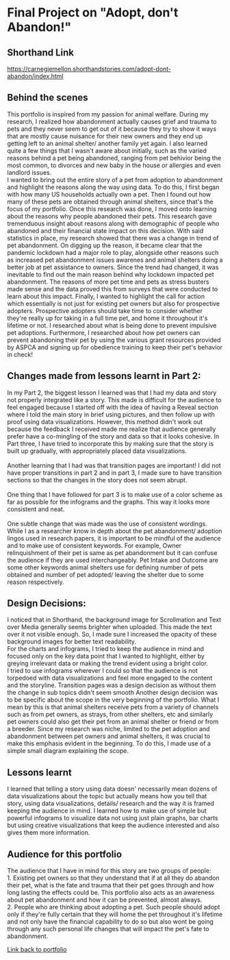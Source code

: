 # Final Project on "Adopt, don't Abandon!"

## Shorthand Link
https://carnegiemellon.shorthandstories.com/adopt-dont-abandon/index.html

## Behind the scenes
This portfolio is inspired from my passion for animal welfare. During my research, I realized how abandonment actually causes grief and trauma to pets and they never seem to get out of it because they try to show it ways that are mostly cause nuisance for their new owners and they end up getting left to an animal shelter/ another family yet again. I also learned quite a few things that I wasn't aware about initially, such as the varied reasons behind a pet being abandoned, ranging from pet behivior being the most common, to divorces and new baby in the house or allergies and even landlord issues. <br/>
I wanted to bring out the entire story of a pet from adoption to abandonment and highlight the reasons along the way using data. To do this, I first began with how many US households actually own a pet. Then I found out how many of these pets are obtained through animal shelters, since that's the focus of my portfolio. Once this research was done, I moved onto learning about the reasons why people abandoned their pets. This research gave tremenduous insight about reasons along with demographic of people who abandoned and their financial state impact on this decision. With said statistics in place, my research showed that there was a change in trend of pet abandonment. On digging up the reason, it became clear that the pandemic lockdown had a major role to play, alongside other reasons such as increased pet abandonment issues awarenes and animal shelters doing a better job at pet assistance to owners. Since the trend had changed, it was inevitable to find out the main reason behind why lockdown impacted pet abandonment. The reasons of more pet time and pets as stress busters made sense and the data proved this from surveys that were conducted to learn about this impact. Finally, I wanted to highlight the call for action which essentially is not just for existing pet owners but also for prospective adopters. Prospective adopters should take time to consider whether they're really up for taking in a full time pet, and home it throughout it's lifetime or not. I researched about what is being done to prevent impulsive pet adoptions. Furthermore, I researched about how pet owners can prevent abandoning their pet by using the various grant resources provided by ASPCA and signing up for obedience training to keep their pet's behavior in check!<br/>

## Changes made from lessons learnt in Part 2:
In my Part 2, the biggest lesson I learned was that I had my data and story not properly integrated like a story. This made is difficult for the audience to feel engaged because I started off with the idea of having a Reveal section where I told the main story in brief using pictures, and then follow up with proof using data visualizations. However, this method didn't work out because the feedback I received made me realize that audience generally prefer have a co-mingling of the story and data so that it looks cohesive. In Part three, I have tried to incorporate this by making sure that the story is built up gradually, with appropriately placed data visualizations. <br/> <br/>
Another learning that I had was that transition pages are important! I did not have proper transitions in part 2 and in part 3, I made sure to have transition sections so that the changes in the story does not seem abrupt. <br/> <br/>
One thing that I have followed for part 3 is to make use of a color scheme as far as possible for the infograms and the graphs. This way it looks more consistent and neat. <br/> <br/>
One subtle change that was made was the use of consistent wordings. While I as a researcher know in depth about the pet abandonment/ adoption lingos used in research papers, it is important to be mindful of the audience and to make use of consistent keywords. For example, Owner relinquishment of their pet is same as pet abandonment but it can confuse the audience if they are used interchangeably. Pet Intake and Outcome are some other keywords animal shelters use for defining number of pets obtained and number of pet adopted/ leaving the shelter due to some reason respectively. <br/>

## Design Decisions:
I noticed that in Shorthand, the background image for Scrollmation and Text over Media generally seems brighter when uploaded. This made the text over it not visible enough. So, I made sure I increased the opacity of these background images for better text readability. <br/>
For the charts and infograms, I tried to keep the audience in mind and focused only on the key data point that I wanted to highlight, either by greying irrelevant data or making the trend evident using a bright color. <br/>
I tried to use infograms wherever I could so that the audience is not torpedoed with data visualizations and feel more engaged to the content and the storyline. 
Transition pages was a design decision as without them the change in sub topics didn't seem smooth
Another design decision was to be specific about the scope in the very beginning of the portfolio. What I mean by this is that animal shelters receive pets from a variety of channels such as from pet owners, as strays, from other shelters, etc and similarly pet owners could also get their pet from an animal shelter or friend or from a breeder. Since my research was niche, limited to the pet adoption and abandonment between pet owners and animal shelters, it was crucial to make this emphasis evident in the beginning. To do this, I made use of a simple small diagram explaining the scope. <br/>

## Lessons learnt
I learned that telling a story using data doesn' necessarily mean dozens of data visualizations about the topic but actually means how you tell that story, using data visualizations, details/ research and the way it is framed keeping the audience in mind. 
I learned how to make use of simple but powerful infograms to visualize data not using just plain graphs, bar charts but using creative visualizations that keep the audience interested and also gives them more information. <br/>

## Audience for this portfolio
The audience that I have in mind for this story are two groups of people: <br/> 1. Existing pet owners so that they understand that if at all they do abandon their pet, what is the fate and trauma that their pet goes through and how long lasting the effects could be. This portfolio also acts as an awareness about pet abandonment and how it can be prevented, almost always.<br/> 2. People who are thinking about adopting a pet. Such people should adopt only if they're fully certain that they will home the pet throughout it's lifetime and not only have the financial capability to do so but also wont be going through any such personal life changes that will impact the pet's fate to abandonment. 

[Link back to portfolio](https://github.com/vaibhavibhidecmu/bhidePortfolio)

